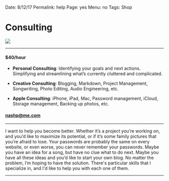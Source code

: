 Date: 8/12/17
Permalink: help
Page: yes
Menu: no
Tags: Shop

# Consulting

![](https://i.imgur.com/lPXvuPL.jpg)

---- 

#### **$40/hour**

- **Personal Consulting**: Identifying your goals and next actions. Simplifying and streamlining what’s currently cluttered and complicated.

- **Creative Consulting**: Blogging, Markdown, Project Management, Songwriting, Photo Editing, Audio Engineering, etc.

- **Apple Consulting**: iPhone, iPad, Mac, Password management, iCloud, Storage management, Backing up photos, etc.


#### [nashp@me.com](mailto:nashp@me.com)

---- 

I want to help you become better. Whether it’s a project you’re working on, and you’d like to maximize its potential, or if it’s some family pictures that you’re afraid to lose. Your passwords are probably the same on every website, or even worse, you can never remember your passwords. Maybe you have an idea for a song, but have no clue what to do next. Maybe you have all these ideas and you’d like to start your own blog. No matter the problem, I’m hoping to have the solution. There's particular skills that I specialize in, and I'd like to help you with each one of them.

---- 

<!-- Calendly inline widget begin -->
<div class="calendly-inline-widget" data-url="https://calendly.com/nashpitre/help" style="min-width:320px;height:580px;"></div>
<script type="text/javascript" src="https://assets.calendly.com/assets/external/widget.js"></script>
<!-- Calendly inline widget end -->
